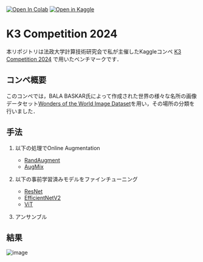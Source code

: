 [![Open In Colab](https://colab.research.google.com/assets/colab-badge.svg)](https://colab.research.google.com/github/lychee1223/K3Competition/blob/main/k3-competition.ipynb)
[![Open in Kaggle](https://kaggle.com/static/images/open-in-kaggle.svg)](https://www.kaggle.com/code/lychee1223/k3-competition-2024)

# K3 Competition 2024
本リポジトリは法政大学計算技術研究会で私が主催したKaggleコンペ [K3 Competition 2024](https://www.kaggle.com/t/bedf75123af7434daf6b5b3f5db969f0) で用いたベンチマークです．

## コンペ概要
このコンペでは，BALA BASKAR氏によって作成された世界の様々な名所の画像データセット[Wonders of the World Image Dataset](https://www.kaggle.com/datasets/balabaskar/wonders-of-the-world-image-classification)を用い，その場所の分類を行いました．


## 手法
1. 以下の処理でOnline Augmentation
    - [RandAugment](https://arxiv.org/abs/1909.13719)
    - [AugMix](https://arxiv.org/abs/1912.02781)

2. 以下の事前学習済みモデルをファインチューニング
    - [ResNet](https://arxiv.org/abs/1512.03385v1)
    - [EfficientNetV2](https://arxiv.org/abs/2104.00298v3)
    - [ViT](https://arxiv.org/abs/2010.11929)

3. アンサンブル

## 結果
![image](https://github.com/lychee1223/K3Competition2024/assets/110546438/3bf026b0-00b0-44a9-9983-9d47d61f2d49)

